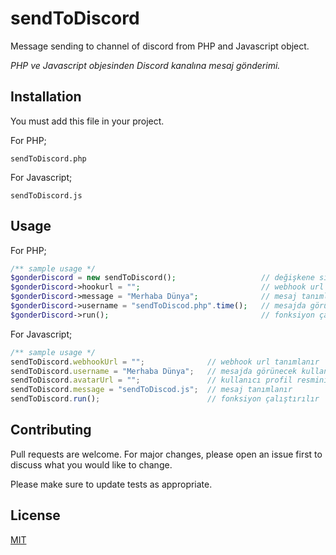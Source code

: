 # sendToDiscord

Message sending to channel of discord from PHP and Javascript object.

*PHP ve Javascript objesinden Discord kanalına mesaj gönderimi.*

## Installation

You must add this file in your project.

For PHP;

`sendToDiscord.php`

For Javascript; 

`sendToDiscord.js`

## Usage

For PHP;

```php
/** sample usage */
$gonderDiscord = new sendToDiscord();                   // değişkene sınıf tanımlanır
$gonderDiscord->hookurl = "";                           // webhook url tanımlanır
$gonderDiscord->message = "Merhaba Dünya";              // mesaj tanımlanır
$gonderDiscord->username = "sendToDiscod.php".time();   // mesajda görünecek kullanıcı adı tanımlanır
$gonderDiscord->run();                                  // fonksiyon çalıştırılır
```

For Javascript;
```javascript
/** sample usage */
sendToDiscord.webhookUrl = "";              // webhook url tanımlanır
sendToDiscord.username = "Merhaba Dünya";   // mesajda görünecek kullanıcı adı tanımlanır
sendToDiscord.avatarUrl = "";               // kullanıcı profil resminin URL adresi tanımlanır
sendToDiscord.message = "sendToDiscod.js";  // mesaj tanımlanır
sendToDiscord.run();                        // fonksiyon çalıştırılır
```

## Contributing
Pull requests are welcome. For major changes, please open an issue first to discuss what you would like to change.

Please make sure to update tests as appropriate.

## License
[MIT](https://choosealicense.com/licenses/mit/)